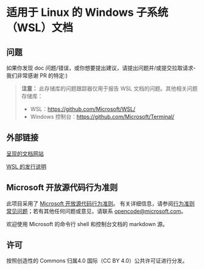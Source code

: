 # <a name="windows-subsystem-for-linux-wsl-documentation"></a>适用于 Linux 的 Windows 子系统（WSL）文档

## <a name="issues"></a>问题
如果你发现 doc 问题/错误，或你想要提出建议，请提出问题并/或提交拉取请求-我们非常感谢 PR 的特定:)

> **注意：** 此存储库的问题跟踪器仅用于报告 WSL 文档的问题。其他相关问题存储库：
> * WSL：https://github.com/Microsoft/WSL/
> * Windows 控制台：https://github.com/Microsoft/Terminal/

## <a name="external-links"></a>外部链接

[呈现的文档网站](https://docs.microsoft.com/windows/wsl/) 

[WSL 的发行说明](https://docs.microsoft.com/windows/wsl/release-notes)

## <a name="microsoft-open-source-code-of-conduct"></a>Microsoft 开放源代码行为准则

此项目采用了 [Microsoft 开放源代码行为准则](https://opensource.microsoft.com/codeofconduct/)。
有关详细信息，请参阅[行为准则常见问题](https://opensource.microsoft.com/codeofconduct/faq/)；若有其他任何问题或意见，请联系 [opencode@microsoft.com](mailto:opencode@microsoft.com)。

欢迎使用 Microsoft 的命令行 shell 和控制台文档的 markdown 源。

## <a name="license"></a>许可
按照创造性的 Commons 归属4.0 国际（CC BY 4.0）公共许可证进行分发。
